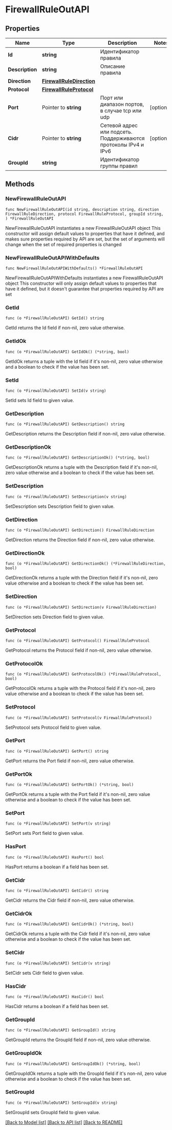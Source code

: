 # FirewallRuleOutAPI

## Properties

Name | Type | Description | Notes
------------ | ------------- | ------------- | -------------
**Id** | **string** | Идентификатор правила | 
**Description** | **string** | Описание правила | 
**Direction** | [**FirewallRuleDirection**](FirewallRuleDirection.md) |  | 
**Protocol** | [**FirewallRuleProtocol**](FirewallRuleProtocol.md) |  | 
**Port** | Pointer to **string** | Порт или диапазон портов, в случае tcp или udp | [optional] 
**Cidr** | Pointer to **string** | Сетевой адрес или подсеть. Поддерживаются протоколы IPv4  и IPv6 | [optional] 
**GroupId** | **string** | Идентификатор группы правил | 

## Methods

### NewFirewallRuleOutAPI

`func NewFirewallRuleOutAPI(id string, description string, direction FirewallRuleDirection, protocol FirewallRuleProtocol, groupId string, ) *FirewallRuleOutAPI`

NewFirewallRuleOutAPI instantiates a new FirewallRuleOutAPI object
This constructor will assign default values to properties that have it defined,
and makes sure properties required by API are set, but the set of arguments
will change when the set of required properties is changed

### NewFirewallRuleOutAPIWithDefaults

`func NewFirewallRuleOutAPIWithDefaults() *FirewallRuleOutAPI`

NewFirewallRuleOutAPIWithDefaults instantiates a new FirewallRuleOutAPI object
This constructor will only assign default values to properties that have it defined,
but it doesn't guarantee that properties required by API are set

### GetId

`func (o *FirewallRuleOutAPI) GetId() string`

GetId returns the Id field if non-nil, zero value otherwise.

### GetIdOk

`func (o *FirewallRuleOutAPI) GetIdOk() (*string, bool)`

GetIdOk returns a tuple with the Id field if it's non-nil, zero value otherwise
and a boolean to check if the value has been set.

### SetId

`func (o *FirewallRuleOutAPI) SetId(v string)`

SetId sets Id field to given value.


### GetDescription

`func (o *FirewallRuleOutAPI) GetDescription() string`

GetDescription returns the Description field if non-nil, zero value otherwise.

### GetDescriptionOk

`func (o *FirewallRuleOutAPI) GetDescriptionOk() (*string, bool)`

GetDescriptionOk returns a tuple with the Description field if it's non-nil, zero value otherwise
and a boolean to check if the value has been set.

### SetDescription

`func (o *FirewallRuleOutAPI) SetDescription(v string)`

SetDescription sets Description field to given value.


### GetDirection

`func (o *FirewallRuleOutAPI) GetDirection() FirewallRuleDirection`

GetDirection returns the Direction field if non-nil, zero value otherwise.

### GetDirectionOk

`func (o *FirewallRuleOutAPI) GetDirectionOk() (*FirewallRuleDirection, bool)`

GetDirectionOk returns a tuple with the Direction field if it's non-nil, zero value otherwise
and a boolean to check if the value has been set.

### SetDirection

`func (o *FirewallRuleOutAPI) SetDirection(v FirewallRuleDirection)`

SetDirection sets Direction field to given value.


### GetProtocol

`func (o *FirewallRuleOutAPI) GetProtocol() FirewallRuleProtocol`

GetProtocol returns the Protocol field if non-nil, zero value otherwise.

### GetProtocolOk

`func (o *FirewallRuleOutAPI) GetProtocolOk() (*FirewallRuleProtocol, bool)`

GetProtocolOk returns a tuple with the Protocol field if it's non-nil, zero value otherwise
and a boolean to check if the value has been set.

### SetProtocol

`func (o *FirewallRuleOutAPI) SetProtocol(v FirewallRuleProtocol)`

SetProtocol sets Protocol field to given value.


### GetPort

`func (o *FirewallRuleOutAPI) GetPort() string`

GetPort returns the Port field if non-nil, zero value otherwise.

### GetPortOk

`func (o *FirewallRuleOutAPI) GetPortOk() (*string, bool)`

GetPortOk returns a tuple with the Port field if it's non-nil, zero value otherwise
and a boolean to check if the value has been set.

### SetPort

`func (o *FirewallRuleOutAPI) SetPort(v string)`

SetPort sets Port field to given value.

### HasPort

`func (o *FirewallRuleOutAPI) HasPort() bool`

HasPort returns a boolean if a field has been set.

### GetCidr

`func (o *FirewallRuleOutAPI) GetCidr() string`

GetCidr returns the Cidr field if non-nil, zero value otherwise.

### GetCidrOk

`func (o *FirewallRuleOutAPI) GetCidrOk() (*string, bool)`

GetCidrOk returns a tuple with the Cidr field if it's non-nil, zero value otherwise
and a boolean to check if the value has been set.

### SetCidr

`func (o *FirewallRuleOutAPI) SetCidr(v string)`

SetCidr sets Cidr field to given value.

### HasCidr

`func (o *FirewallRuleOutAPI) HasCidr() bool`

HasCidr returns a boolean if a field has been set.

### GetGroupId

`func (o *FirewallRuleOutAPI) GetGroupId() string`

GetGroupId returns the GroupId field if non-nil, zero value otherwise.

### GetGroupIdOk

`func (o *FirewallRuleOutAPI) GetGroupIdOk() (*string, bool)`

GetGroupIdOk returns a tuple with the GroupId field if it's non-nil, zero value otherwise
and a boolean to check if the value has been set.

### SetGroupId

`func (o *FirewallRuleOutAPI) SetGroupId(v string)`

SetGroupId sets GroupId field to given value.



[[Back to Model list]](../README.md#documentation-for-models) [[Back to API list]](../README.md#documentation-for-api-endpoints) [[Back to README]](../README.md)


